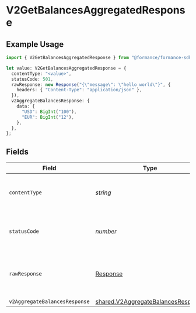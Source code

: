 # V2GetBalancesAggregatedResponse

## Example Usage

```typescript
import { V2GetBalancesAggregatedResponse } from "@formance/formance-sdk/sdk/models/operations";

let value: V2GetBalancesAggregatedResponse = {
  contentType: "<value>",
  statusCode: 501,
  rawResponse: new Response("{\"message\": \"hello world\"}", {
    headers: { "Content-Type": "application/json" },
  }),
  v2AggregateBalancesResponse: {
    data: {
      "USD": BigInt("100"),
      "EUR": BigInt("12"),
    },
  },
};
```

## Fields

| Field                                                                                           | Type                                                                                            | Required                                                                                        | Description                                                                                     |
| ----------------------------------------------------------------------------------------------- | ----------------------------------------------------------------------------------------------- | ----------------------------------------------------------------------------------------------- | ----------------------------------------------------------------------------------------------- |
| `contentType`                                                                                   | *string*                                                                                        | :heavy_check_mark:                                                                              | HTTP response content type for this operation                                                   |
| `statusCode`                                                                                    | *number*                                                                                        | :heavy_check_mark:                                                                              | HTTP response status code for this operation                                                    |
| `rawResponse`                                                                                   | [Response](https://developer.mozilla.org/en-US/docs/Web/API/Response)                           | :heavy_check_mark:                                                                              | Raw HTTP response; suitable for custom response parsing                                         |
| `v2AggregateBalancesResponse`                                                                   | [shared.V2AggregateBalancesResponse](../../../sdk/models/shared/v2aggregatebalancesresponse.md) | :heavy_minus_sign:                                                                              | OK                                                                                              |
